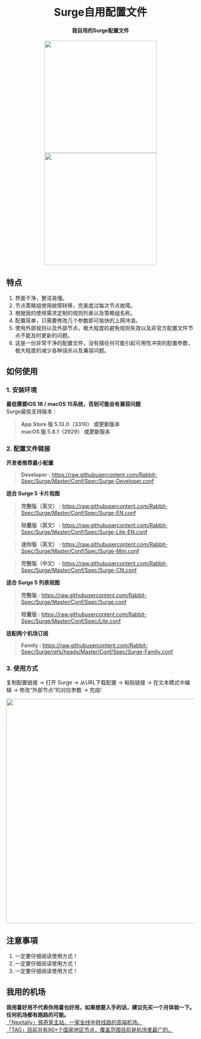 <h1 align="center">Surge自用配置文件</h1>

<h4 align="center">我自用的Surge配置文件 </h4>

<p align="center">
<img src="https://raw.githubusercontent.com/Rabbit-Spec/Surge/Master/Conf/img/1.PNG" width="300"></img>
<img src="https://raw.githubusercontent.com/Rabbit-Spec/Surge/Master/Conf/img/2.PNG" width="300"></img>
</p>

## 特点
1. 界面干净，整洁易懂。
2. 节点策略组使用故障转移，完美度过每次节点故障。
3. 根据我的使用需求定制的规则列表以及策略组名称。
4. 配置简单，只需要修改几个参数即可愉快的上网冲浪。
5. 使用外部规则以及外部节点，极大程度的避免规则失效以及非官方配置文件节点不能及时更新的问题。
6. 这是一份非常干净的配置文件，没有搞任何可能引起可用性冲突的配置参数，极大程度的减少各种误杀以及兼容问题。

## 如何使用
### 1. 安装环境
**最低需要iOS 18 / macOS 15系统，否则可能会有兼容问题**<br>
Surge最低支持版本 :<br>
>**App Store 版 5.13.0（3310） 或更新版本**<br>
>**macOS 版 5.8.1（2929） 或更新版本**<br>
### 2. 配置文件链接
**开发者推荐最小配置**<br>
> **Developer :** https://raw.githubusercontent.com/Rabbit-Spec/Surge/Master/Conf/Spec/Surge-Developer.conf<br>

**适合 Surge 5 卡片视图**<br>
> **完整版（英文） :** https://raw.githubusercontent.com/Rabbit-Spec/Surge/Master/Conf/Spec/Surge-EN.conf<br>

> **轻量版（英文） :** https://raw.githubusercontent.com/Rabbit-Spec/Surge/Master/Conf/Spec/Surge-Lite-EN.conf<br>

> **迷你版（英文） :** https://raw.githubusercontent.com/Rabbit-Spec/Surge/Master/Conf/Spec/Surge-Mini.conf<br>

> **完整版（中文） :** https://raw.githubusercontent.com/Rabbit-Spec/Surge/Master/Conf/Spec/Surge-CN.conf<br>

**适合 Surge 5 列表视图**<br>
> **完整版 :** https://raw.githubusercontent.com/Rabbit-Spec/Surge/Master/Conf/Spec/Surge.conf<br>

> **轻量版 :** https://raw.githubusercontent.com/Rabbit-Spec/Surge/Master/Conf/Spec/Lite.conf<br>

**适配两个机场订阅**<br>
> **Family :** https://raw.githubusercontent.com/Rabbit-Spec/Surge/refs/heads/Master/Conf/Spec/Surge-Family.conf<br>

### 3. 使用方式
复制配置链接 -> 打开 Surge -> 从URL下载配置 -> 粘贴链接 -> 在文本模式中编辑 -> 修改“外部节点”的对应参数 -> 完成!

<p align="center">
<img src="https://raw.githubusercontent.com/Rabbit-Spec/Surge/Master/Conf/img/7.PNG" width="600"></img>
</p>

## 注意事項
1. 一定要仔细阅读使用方式！
2. 一定要仔细阅读使用方式！
3. 一定要仔细阅读使用方式！

## 我用的机场
**我用着好用不代表你用着也好用，如果想要入手的话，建议先买一个月体验一下。任何机场都有跑路的可能。**<br>
[「Nexitally」佩奇家主站，一家全线中转线路的高端机场。](https://naixii.com/signupbyemail.aspx?MemberCode=0b532ff85dda43e595fb1ae17843ae6d20211110231626) <br>
[「TAG」目前共有90+个国家地区节点，覆盖范围目前是机场里最广的。](https://tagss05.pro/#/auth/hlnIqYOx) <br>
